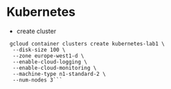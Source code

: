 # Kubernetes 

- create cluster

``` 
 gcloud container clusters create kubernetes-lab1 \
  --disk-size 100 \
  --zone europe-west1-d \
  --enable-cloud-logging \
  --enable-cloud-monitoring \
  --machine-type n1-standard-2 \
  --num-nodes 3```
